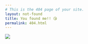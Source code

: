 ```yaml
---
# This is the 404 page of your site.
layout: not-found
title: You found me!! 😘
permalink: 404.html
---
```


![](http://image.gamersky.com/error/404.jpg)
